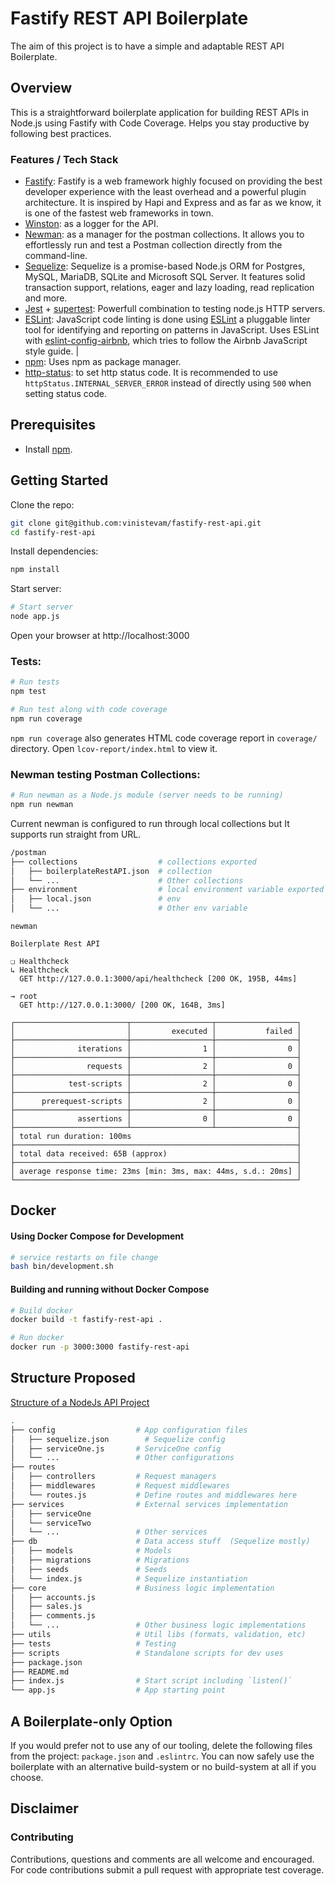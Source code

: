 # Fastify REST API Boilerplate
The aim of this project is to have a simple and adaptable REST API Boilerplate.

## Overview
This is a straightforward boilerplate application for building REST APIs in Node.js using Fastify with Code Coverage. Helps you stay productive by following best practices.

### Features / Tech Stack

- [Fastify](https://github.com/fastify/fastify/): Fastify is a web framework highly focused on providing the best developer experience with the least overhead and a powerful plugin architecture. It is inspired by Hapi and Express and as far as we know, it is one of the fastest web frameworks in town.
- [Winston](https://github.com/winstonjs/winston): as a logger for the API.
- [Newman](https://github.com/postmanlabs/newman): as a manager for the postman collections. It allows you to effortlessly run and test a Postman collection directly from the command-line.
- [Sequelize](https://github.com/sequelize/sequelize): Sequelize is a promise-based Node.js ORM for Postgres, MySQL, MariaDB, SQLite and Microsoft SQL Server. It features solid transaction support, relations, eager and lazy loading, read replication and more.
- [Jest](https://jestjs.io/docs/en/getting-started) + [supertest](https://github.com/visionmedia/supertest): Powerfull combination to testing node.js HTTP servers.
- [ESLint](http://eslint.org): JavaScript code linting is done using [ESLint](http://eslint.org) a pluggable linter tool for identifying and reporting on patterns in JavaScript. Uses ESLint with [eslint-config-airbnb](https://github.com/airbnb/javascript/tree/master/packages/eslint-config-airbnb), which tries to follow the Airbnb JavaScript style guide.                                                                                                |
- [npm](https://www.npmjs.com/): Uses npm as package manager.
- [http-status](https://www.npmjs.com/package/http-status): to set http status code. It is recommended to use `httpStatus.INTERNAL_SERVER_ERROR` instead of directly using `500` when setting status code.

## Prerequisites
- Install [npm](https://www.npmjs.com/get-npm).

## Getting Started
Clone the repo:
```sh
git clone git@github.com:vinistevam/fastify-rest-api.git
cd fastify-rest-api
```

Install dependencies:
```sh
npm install
```

Start server:
```sh
# Start server
node app.js
```
Open your browser at http://localhost:3000

### Tests:
```sh
# Run tests
npm test

# Run test along with code coverage
npm run coverage

```
`npm run coverage` also generates HTML code coverage report in `coverage/` directory. Open `lcov-report/index.html` to view it.

### Newman testing Postman Collections:
```sh
# Run newman as a Node.js module (server needs to be running)
npm run newman
```
Current newman is configured to run through local collections but It supports run straight from URL.
```sh
/postman
├── collections                  # collections exported  
│   ├── boilerplateRestAPI.json  # collection
│   └── ...                      # Other collections
├── environment                  # local environment variable exported 
│   ├── local.json               # env
│   └── ...                      # Other env variable

```


```
newman

Boilerplate Rest API

❏ Healthcheck
↳ Healthcheck
  GET http://127.0.0.1:3000/api/healthcheck [200 OK, 195B, 44ms]

→ root
  GET http://127.0.0.1:3000/ [200 OK, 164B, 3ms]

┌─────────────────────────┬──────────────────┬──────────────────┐
│                         │         executed │           failed │
├─────────────────────────┼──────────────────┼──────────────────┤
│              iterations │                1 │                0 │
├─────────────────────────┼──────────────────┼──────────────────┤
│                requests │                2 │                0 │
├─────────────────────────┼──────────────────┼──────────────────┤
│            test-scripts │                2 │                0 │
├─────────────────────────┼──────────────────┼──────────────────┤
│      prerequest-scripts │                2 │                0 │
├─────────────────────────┼──────────────────┼──────────────────┤
│              assertions │                0 │                0 │
├─────────────────────────┴──────────────────┴──────────────────┤
│ total run duration: 100ms                                     │
├───────────────────────────────────────────────────────────────┤
│ total data received: 65B (approx)                             │
├───────────────────────────────────────────────────────────────┤
│ average response time: 23ms [min: 3ms, max: 44ms, s.d.: 20ms] │
└───────────────────────────────────────────────────────────────┘
```

## Docker

#### Using Docker Compose for Development
```sh
# service restarts on file change
bash bin/development.sh
```

#### Building and running without Docker Compose
```bash
# Build docker 
docker build -t fastify-rest-api .

# Run docker
docker run -p 3000:3000 fastify-rest-api
```


## Structure Proposed
[Structure of a NodeJs API Project](https://medium.com/codebase/structure-of-a-nodejs-api-project-cdecb46ef3f8)
```sh
.
├── config                  # App configuration files
│   ├── sequelize.json        # Sequelize config
│   ├── serviceOne.js       # ServiceOne config
│   └── ...                 # Other configurations
├── routes                  
│   ├── controllers         # Request managers
│   ├── middlewares         # Request middlewares
│   └── routes.js           # Define routes and middlewares here
├── services                # External services implementation   
│   ├── serviceOne
│   └── serviceTwo
│   └── ...                 # Other services
├── db                      # Data access stuff  (Sequelize mostly)
│   ├── models              # Models
│   ├── migrations          # Migrations
│   ├── seeds               # Seeds
│   └── index.js            # Sequelize instantiation
├── core                    # Business logic implementation
│   ├── accounts.js         
│   ├── sales.js            
│   ├── comments.js              
│   └── ...                 # Other business logic implementations
├── utils                   # Util libs (formats, validation, etc)
├── tests                   # Testing
├── scripts                 # Standalone scripts for dev uses
├── package.json           
├── README.md         
├── index.js                # Start script including `listen()`
└── app.js                  # App starting point
```
## A Boilerplate-only Option

If you would prefer not to use any of our tooling, delete the following files from the project: `package.json` and  `.eslintrc`. You can now safely use the boilerplate with an alternative build-system or no build-system at all if you choose.

## Disclaimer

### Contributing

Contributions, questions and comments are all welcome and encouraged. For code contributions submit a pull request with appropriate test coverage.
